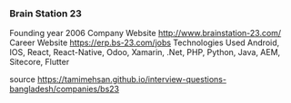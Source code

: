 ### Brain Station 23
Founding year	2006
Company Website	http://www.brainstation-23.com/
Career Website	https://erp.bs-23.com/jobs
Technologies Used	Android, IOS, React, React-Native, Odoo, Xamarin, .Net, PHP, Python, Java, AEM, Sitecore, Flutter


source 
https://tamimehsan.github.io/interview-questions-bangladesh/companies/bs23


